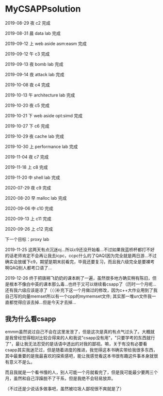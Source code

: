 # MyCSAPPsolution

2019-08-29 夜 c2 完成

2019-08-31 晨 data lab 完成

2019-09-12 上 web aside asm:easm 完成

2019-09-12 午 c3 完成

2019-09-13 夜 bomb lab 完成

2019-09-14 夜 attack lab 完成

2019-10-08 夜 c4 完成

2019-10-13 午 architecture lab 完成

2019-10-20 夜 c5 完成

2019-10-21 下 web aside opt:simd 完成

2019-10-27 下 c6 完成

2019-10-29 夜 cache lab 完成

2019-10-30 上 performance lab 完成

2019-11-04 夜 c7 完成

2019-11-18 上 c8 完成

2019-11-20 中 shell lab 完成

2020-07-29 夜 c9 完成

2020-08-20 早 malloc lab 完成

2020-09-06 中 c10 完成

2020-09-13 上 c11 完成

2020-09-26 上 c12 完成

下一个目标：proxy lab

2019-11-25 这两天有点沉迷oj...所以c9还没开始看...不过如果我蓝桥杯都打不好的话老师肯定不会再让我去icpc，ccpc什么的了QAQ(因为完全就是两日游...不过确实会放缓下c9，期望是期末前看完，毕竟还要复习，而且我六级完全是要裸考啊QAQ别人都考口语了...

2019-12-26 终于把唐朔飞奶奶的课本刷了一遍，虽然很多地方确实稍有陈旧，但是根本不像白中英的课本那么毒...也终于又可以继续看csapp了（历时一个月呢...还有我六级应该是凉了（（（补充下这一个月做过的修改，因为c++大作业用到了我自己写的向量memset所以有一个cpp的mymemset文件; 其实那一堆un文件我一直都觉得应该去掉...但是今天才去掉...

## 我为什么看csapp

emmm虽然说过自己不会在这里发泄了，但是这次是真的有点气过头了。大概就是我曾经觉得相对比较合得来的人和我说"csapp没有用"，"只要学考的东西就行了"，最让我无法忍受的是话语中透出的对我的鄙视。嘛，关于有没有必要看csapp其实我迷茫过，但是随着进度的推进，我觉得这本书确实带给我很多东西，其中最重要的是我最喜欢的探索感吧，能让我感觉看这本书很有趣这件事本身就很有意义不是么。

而且我就是一个看书慢的人，别人可能一个月就看完了，但是我可能最少要两三个月，虽然和自己浮躁脱不了干系，但是我绝不会轻易放弃。

（不过还是少说话多做事吧，虽然被垃圾人鄙视很不爽就是了）

